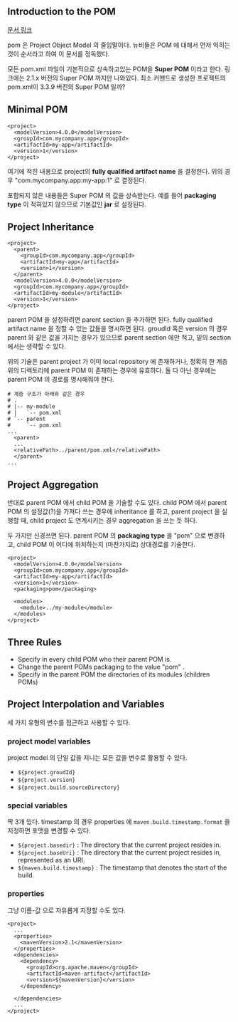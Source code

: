 ## Introduction to the POM
[문서 링크](https://maven.apache.org/guides/introduction/introduction-to-the-pom.html)

pom 은 Project Object Model 의 줄임말이다. 뉴비들은 POM 에 대해서 먼저 익히는 것이 순서라고 하여 이 문서를 정독했다.

모든 pom.xml 파일이 기본적으로 상속하고있는 POM을 **Super POM** 이라고 한다. 링크에는 2.1.x 버전의 Super POM 까지만 나와있다. 최소 커맨드로 생성한 프로젝트의 pom.xml이 3.3.9 버전의 Super POM 일까?

## Minimal POM
```
<project>
  <modelVersion>4.0.0</modelVersion>
  <groupId>com.mycompany.app</groupId>
  <artifactId>my-app</artifactId>
  <version>1</version>
</project>
```
여기에 적힌 내용으로 project의 **fully qualified artifact name** 을 결정한다. 위의 경우 "com.mycompany.app:my-app:1" 로 결정된다.

포함되지 않은 내용들은 Super POM 의 값을 상속받는다. 예를 들어 **packaging type** 이 적혀있지 않으므로 기본값인 **jar** 로 설정된다.
## Project Inheritance
```
<project>
  <parent>
    <groupId>com.mycompany.app</groupId>
    <artifactId>my-app</artifactId>
    <version>1</version>
  </parent>
  <modelVersion>4.0.0</modelVersion>
  <groupId>com.mycompany.app</groupId>
  <artifactId>my-module</artifactId>
  <version>1</version>
</project>
```
parent POM 을 설정하려면 parent section 을 추가하면 된다. fully qualified artifact name 을 정할 수 있는 값들을 명시하면 된다. groudId 혹은 version 의 경우 parent 와 같은 값을 가지는 경우가 있으므로 parent section 에만 적고, 밑의 section 에서는 생략할 수 있다.

위의 기술은 parent project 가 이미 local repository 에 존재하거나, 정확히 한 계층 위의 디렉토리에 parent POM 이 존재하는 경우에 유효하다. 둘 다 아닌 경우에는 parent POM 의 경로를 명시해줘야 한다.

```shell
# 계층 구조가 아래와 같은 경우
# .
# |-- my-module
# |   `-- pom.xml
# `-- parent
#     `-- pom.xml
...
  <parent>
  ...
  <relativePath>../parent/pom.xml</relativePath>
  </parent>
...
```
## Project Aggregation
반대로 parent POM 에서 child POM 을 기술할 수도 있다. child POM 에서 parent POM 의 설정값(?)을 가져다 쓰는 경우에 inheritance 를 하고, parent project 을 실행할 때, child project 도 연계시키는 경우 aggregation 을 쓰는 듯 하다.

두 가지만 신경쓰면 된다. parent POM 의 **packaging type** 을 "pom" 으로 변경하고, child POM 이 어디에 위치하는지 (마찬가지로) 상대경로를 기술한다.

```
<project>
  <modelVersion>4.0.0</modelVersion>
  <groupId>com.mycompany.app</groupId>
  <artifactId>my-app</artifactId>
  <version>1</version>
  <packaging>pom</packaging>
 
  <modules>
    <module>../my-module</module>
  </modules>
</project>
```
## Three Rules
* Specify in every child POM who their parent POM is.
* Change the parent POMs packaging to the value "pom" .
* Specify in the parent POM the directories of its modules (children POMs)

## Project Interpolation and Variables
세 가지 유형의 변수를 접근하고 사용할 수 있다.
### project model variables
project model 의 단일 값을 지니는 모든 값을 변수로 활용할 수 있다. 
* `${project.groudId}` 
* `${project.version}` 
* `${project.build.sourceDirectory}`

### special variables
딱 3개 있다. timestamp 의 경우 properties 에 `maven.build.timestamp.format` 을 지정하면 포맷을 변경할 수 있다.
* `${project.basedir}` : The directory that the current project resides in.
* `${project.baseUri}` : The directory that the current project resides in, represented as an URI.
* `${maven.build.timestamp}` : The timestamp that denotes the start of the build.

### properties
그냥 이름-값 으로 자유롭게 지정할 수도 있다.
```shell
<project>
  ...
  <properties>
    <mavenVersion>2.1</mavenVersion>
  </properties>
  <dependencies>
    <dependency>
      <groupId>org.apache.maven</groupId>
      <artifactId>maven-artifact</artifactId>
      <version>${mavenVersion}</version>
    </dependency>

  </dependencies>
  ...
</project>
```